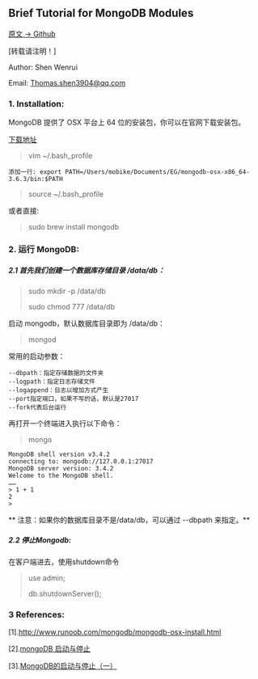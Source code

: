 ## Brief Tutorial for MongoDB Modules

[原文 -> Github](https://github.com/WenruiShen/MyQuant)

[转载请注明！]

Author: Shen Wenrui

Email:  Thomas.shen3904@qq.com

### 1. Installation:
MongoDB 提供了 OSX 平台上 64 位的安装包，你可以在官网下载安装包。

[下载地址](https://www.mongodb.com/download-center#community)


> vim ~/.bash_profile

    添加一行: export PATH=/Users/mobike/Documents/EG/mongodb-osx-x86_64-3.6.3/bin:$PATH

> source ~/.bash_profile

或者直接:

> sudo brew install mongodb

### 2. 运行 MongoDB:

##### 2.1 首先我们创建一个数据库存储目录 /data/db：

> sudo mkdir -p /data/db
>
> sudo chmod 777 /data/db

启动 mongodb，默认数据库目录即为 /data/db：

> mongod

常用的启动参数：

    --dbpath：指定存储数据的文件夹
    --logpath：指定日志存储文件
    --logappend：日志以增加方式产生
    --port指定端口，如果不写的话，默认是27017
    --fork代表后台运行
   
再打开一个终端进入执行以下命令：

> mongo

    MongoDB shell version v3.4.2
    connecting to: mongodb://127.0.0.1:27017
    MongoDB server version: 3.4.2
    Welcome to the MongoDB shell.
    ……
    > 1 + 1
    2
    > 

** 注意：如果你的数据库目录不是/data/db，可以通过 --dbpath 来指定。**


##### 2.2 停止Mongodb:

在客户端进去，使用shutdown命令

> use admin;
>
> db.shutdownServer();

### 3 References:
[1].http://www.runoob.com/mongodb/mongodb-osx-install.html

[2].[mongoDB 启动与停止](https://blog.csdn.net/leshami/article/details/52371395)

[3].[MongoDB的启动与停止（一）](https://www.cnblogs.com/lemon-le/p/7132038.html)
